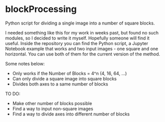 # blockProcessing
Python script for dividing a single image into a number of square blocks.

I needed something like this for my work in weeks past, but found no such modules, so I decided to write it myself. Hopefully someone will find it useful. Inside the repository you can find the Python script, a Jupyter Notebook example that works and two input images - one square and one horizontal. You can use both of them for the current version of the method.

Some notes below:
- Only works if the Number of Blocks = 4^n (4, 16, 64, ...)
- Can only divide a square image into square blocks
- Divides both axes to a same number of blocks

TO DO:
- Make other number of blocks possible
- Find a way to input non-square images
- Find a way to divide axes into different number of blocks

